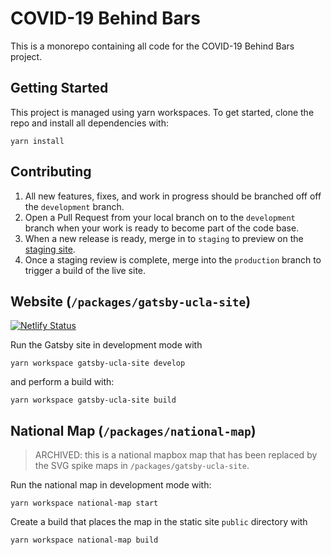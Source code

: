 # COVID-19 Behind Bars

This is a monorepo containing all code for the COVID-19 Behind Bars project.

## Getting Started

This project is managed using yarn workspaces. To get started, clone the repo and install all dependencies with:

```
yarn install
```

## Contributing

  1. All new features, fixes, and work in progress should be branched off off the `development` branch.
  2. Open a Pull Request from your local branch on to the `development` branch when your work is ready to become part of the code base.
  3. When a new release is ready, merge in to `staging` to preview on the [staging site](https://staging--covid-19-behind-bars.netlify.app/).
  4. Once a staging review is complete, merge into the `production` branch to trigger a build of the live site.

## Website (`/packages/gatsby-ucla-site`)

[![Netlify Status](https://api.netlify.com/api/v1/badges/1886ec87-389f-470e-a6c0-84f5d44ed418/deploy-status)](https://app.netlify.com/sites/covid-19-behind-bars/deploys)

Run the Gatsby site in development mode with

```
yarn workspace gatsby-ucla-site develop
```

and perform a build with:

```
yarn workspace gatsby-ucla-site build
```

## National Map (`/packages/national-map`)

> ARCHIVED: this is a national mapbox map that has been replaced by the SVG spike maps in `/packages/gatsby-ucla-site`.

Run the national map in development mode with:

```
yarn workspace national-map start
```

Create a build that places the map in the static site `public` directory with

```
yarn workspace national-map build
```
